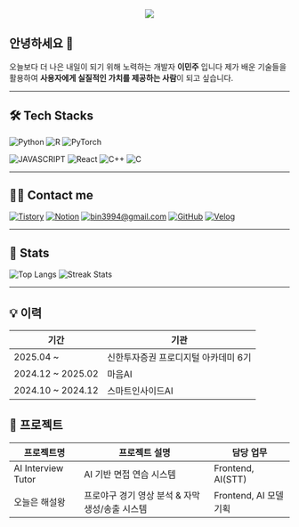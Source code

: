<div align="center">
  <img src="https://capsule-render.vercel.app/api?type=waving&color=auto&height=200&section=header&text=Minju&fontSize=80" />
</div>

## 안녕하세요 👋  
오늘보다 더 나은 내일이 되기 위해 노력하는 개발자 <strong>이민주</strong> 입니다
제가 배운 기술들을 활용하여 <strong>사용자에게 실질적인 가치를 제공하는 사람</strong>이 되고 싶습니다. 

---

## 🛠 Tech Stacks

![Python](https://img.shields.io/badge/Python-3776AB?style=for-the-badge&logo=Python&logoColor=white)
![R](https://img.shields.io/badge/R-276DC3?style=for-the-badge&logo=r&logoColor=white)
![PyTorch](https://img.shields.io/badge/PyTorch-EE4C2C?style=for-the-badge&logo=PyTorch&logoColor=white)

![JAVASCRIPT](https://img.shields.io/badge/JAVASCRIPT-F7DF1E?style=for-the-badge&amp;logo=JAVASCRIPT&amp;logoColor=white)
![React](https://img.shields.io/badge/React-61DAFB?style=for-the-badge&logo=React&logoColor=white)
![C++](https://img.shields.io/badge/C++-00599C?style=for-the-badge&logo=C%2B%2B&logoColor=white)
![C](https://img.shields.io/badge/C-A8B9CC?style=for-the-badge&logo=C&logoColor=white)

---

## 🧑‍💻 Contact me

[![Tistory](https://img.shields.io/badge/Tistory-000000?style=for-the-badge&logo=Tistory&logoColor=white)](https://tyvkwygk.tistory.com/)
[![Notion](https://img.shields.io/badge/Notion-000000?style=for-the-badge&logo=Notion&logoColor=white)](https://www.notion.so/1e08c365ee7f80e68289c56b2e8fcaf3?pvs=4)
[![bin3994@gmail.com](https://img.shields.io/badge/Gmail-EA4335?style=for-the-badge&logo=Gmail&logoColor=white)](mailto:bin3994@gmail.com)
[![GitHub](https://img.shields.io/badge/github-%23121011.svg?style=for-the-badge&logo=github&logoColor=white)](https://github.com/minju00)
[![Velog](https://velog-readme-stats.vercel.app/api/badge?name=eungyeole)](https://velog.io/@bin3994/posts)

---

## 🏅 Stats

![Top Langs](https://github-readme-stats.vercel.app/api/top-langs/?username=minju00&layout=compact&bg_color=180,000000,&title_color=000000&text_color=000000)
![Streak Stats](https://github-readme-streak-stats.herokuapp.com/?user=minju00&)

---

## 💡 이력

| 기간                | 기관                           |
|---------------------|--------------------------------|
| 2025.04 ~           | 신한투자증권 프로디지털 아카데미 6기 |
| 2024.12 ~ 2025.02   | 마음AI                          |
| 2024.10 ~ 2024.12   | 스마트인사이드AI                |


## 🚀 프로젝트  

| 프로젝트명         | 프로젝트 설명                              | 담당 업무            |
|--------------------|---------------------------------------------|----------------------|
| AI Interview Tutor | AI 기반 면접 연습 시스템                    | Frontend, AI(STT)    |
| 오늘은 해설왕      | 프로야구 경기 영상 분석 & 자막 생성/송출 시스템 | Frontend, AI 모델 기획 |




